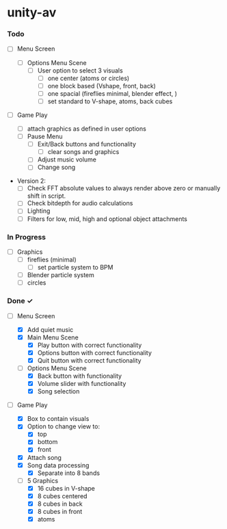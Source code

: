 # unity-av

### Todo

- [ ] Menu Screen

  - [ ] Options Menu Scene
    - [ ] User option to select 3 visuals
      - [ ] one center (atoms or circles)
      - [ ] one block based (Vshape, front, back)
      - [ ] one spacial (fireflies minimal, blender effect, )
      - [ ] set standard to V-shape, atoms, back cubes

- [ ] Game Play
  - [ ] attach graphics as defined in user options
  - [ ] Pause Menu
    - [ ] Exit/Back buttons and functionality
      - [ ] clear songs and graphics
    - [ ] Adjust music volume
    - [ ] Change song
- Version 2:
  - [ ] Check FFT absolute values to always render above zero or manually shift in script.
  - [ ] Check bitdepth for audio calculations
  - [ ] Lighting
  - [ ] Filters for low, mid, high and optional object attachments

### In Progress

- [ ] Graphics
  - [ ] fireflies (minimal)
    - [ ] set particle system to BPM
  - [ ] Blender particle system
  - [ ] circles

### Done ✓

- [ ] Menu Screen

  - [x] Add quiet music
  - [x] Main Menu Scene
    - [x] Play button with correct functionality
    - [x] Options button with correct functionality
    - [x] Quit button with correct functionality
  - [ ] Options Menu Scene
    - [x] Back button with functionality
    - [x] Volume slider with functionality
    - [x] Song selection

- [ ] Game Play

  - [x] Box to contain visuals
  - [x] Option to change view to:
    - [x] top
    - [x] bottom
    - [x] front
  - [x] Attach song
  - [x] Song data processing
    - [x] Separate into 8 bands
  - [ ] 5 Graphics
    - [x] 16 cubes in V-shape
    - [x] 8 cubes centered
    - [x] 8 cubes in back
    - [x] 8 cubes in front
    - [x] atoms
